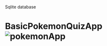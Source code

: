 Sqlite database 
# BasicPokemonQuizApp![pokemonApp](https://github.com/smtersoyoglu/BasicPokemonQuizApp/assets/77547002/cb1eabd1-15cf-491d-8f89-6e9ed2df075a)
